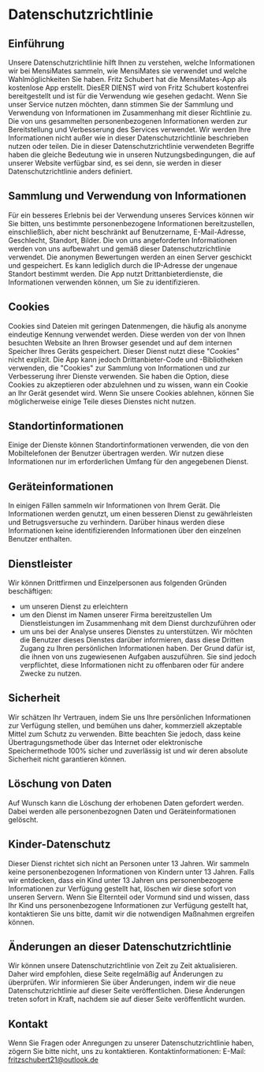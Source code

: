# Datenschutzrichtlinie
## Einführung
Unsere Datenschutzrichtlinie hilft Ihnen zu verstehen, welche Informationen wir bei MensiMates sammeln, wie MensiMates sie verwendet und welche Wahlmöglichkeiten Sie haben.
Fritz Schubert hat die MensiMates-App als kostenlose App erstellt. DiesER DIENST wird von Fritz Schubert kostenfrei bereitgestellt und ist für die Verwendung wie gesehen gedacht.
Wenn Sie unser Service nutzen möchten, dann stimmen Sie der Sammlung und Verwendung von Informationen im Zusammenhang mit dieser Richtlinie zu. Die von uns gesammelten personenbezogenen Informationen werden zur Bereitstellung und Verbesserung des Services verwendet. Wir werden Ihre Informationen nicht außer wie in dieser Datenschutzrichtlinie beschrieben nutzen oder teilen.
Die in dieser Datenschutzrichtlinie verwendeten Begriffe haben die gleiche Bedeutung wie in unseren Nutzungsbedingungen, die auf unserer Website verfügbar sind, es sei denn, sie werden in dieser Datenschutzrichtlinie anders definiert.

## Sammlung und Verwendung von Informationen
Für ein besseres Erlebnis bei der Verwendung unseres Services können wir Sie bitten, uns bestimmte personenbezogene Informationen bereitzustellen, einschließlich, aber nicht beschränkt auf Benutzername, E-Mail-Adresse, Geschlecht, Standort, Bilder. Die von uns angeforderten Informationen werden von uns aufbewahrt und gemäß dieser Datenschutzrichtlinie verwendet.
Die anonymen Bewertungen werden an einen Server geschickt und gespeichert. Es kann lediglich durch die IP-Adresse der ungenaue Standort bestimmt werden.
Die App nutzt Drittanbieterdienste, die Informationen verwenden können, um Sie zu identifizieren.

## Cookies
Cookies sind Dateien mit geringen Datenmengen, die häufig als anonyme eindeutige Kennung verwendet werden. Diese werden von der von Ihnen besuchten Website an Ihren Browser gesendet und auf dem internen Speicher Ihres Geräts gespeichert.
Dieser Dienst nutzt diese "Cookies" nicht explizit. Die App kann jedoch Drittanbieter-Code und -Bibliotheken verwenden, die "Cookies" zur Sammlung von Informationen und zur Verbesserung ihrer Dienste verwenden. Sie haben die Option, diese Cookies zu akzeptieren oder abzulehnen und zu wissen, wann ein Cookie an Ihr Gerät gesendet wird. Wenn Sie unsere Cookies ablehnen, können Sie möglicherweise einige Teile dieses Dienstes nicht nutzen.

## Standortinformationen
Einige der Dienste können Standortinformationen verwenden, die von den Mobiltelefonen der Benutzer übertragen werden. Wir nutzen diese Informationen nur im erforderlichen Umfang für den angegebenen Dienst.

## Geräteinformationen
In einigen Fällen sammeln wir Informationen von Ihrem Gerät. Die Informationen werden genutzt, um einen besseren Dienst zu gewährleisten und Betrugsversuche zu verhindern. Darüber hinaus werden diese Informationen keine identifizierenden Informationen über den einzelnen Benutzer enthalten.

## Dienstleister
Wir können Drittfirmen und Einzelpersonen aus folgenden Gründen beschäftigen:
- um unseren Dienst zu erleichtern
- um den Dienst im Namen unserer Firma bereitzustellen
Um Dienstleistungen im Zusammenhang mit dem Dienst durchzuführen
oder
- um uns bei der Analyse unseres Dienstes zu unterstützen.
Wir möchten die Benutzer dieses Dienstes darüber informieren, dass diese Dritten Zugang zu Ihren persönlichen Informationen haben. Der Grund dafür ist, die ihnen von uns zugewiesenen Aufgaben auszuführen. Sie sind jedoch verpflichtet, diese Informationen nicht zu offenbaren oder für andere Zwecke zu nutzen.

## Sicherheit
Wir schätzen Ihr Vertrauen, indem Sie uns Ihre persönlichen Informationen zur Verfügung stellen, und bemühen uns daher, kommerziell akzeptable Mittel zum Schutz zu verwenden. Bitte beachten Sie jedoch, dass keine Übertragungsmethode über das Internet oder elektronische Speichermethode 100% sicher und zuverlässig ist und wir deren absolute Sicherheit nicht garantieren können.

## Löschung von Daten
Auf Wunsch kann die Löschung der erhobenen Daten gefordert werden. Dabei werden alle personenbezognen Daten und Geräteinformationen gelöscht.

## Kinder-Datenschutz
Dieser Dienst richtet sich nicht an Personen unter 13 Jahren. Wir sammeln keine personenbezogenen Informationen von Kindern unter 13 Jahren. Falls wir entdecken, dass ein Kind unter 13 Jahren uns personenbezogene Informationen zur Verfügung gestellt hat, löschen wir diese sofort von unseren Servern. Wenn Sie Elternteil oder Vormund sind und wissen, dass Ihr Kind uns personenbezogene Informationen zur Verfügung gestellt hat, kontaktieren Sie uns bitte, damit wir die notwendigen Maßnahmen ergreifen können.

## Änderungen an dieser Datenschutzrichtlinie
Wir können unsere Datenschutzrichtlinie von Zeit zu Zeit aktualisieren. Daher wird empfohlen, diese Seite regelmäßig auf Änderungen zu überprüfen. Wir informieren Sie über Änderungen, indem wir die neue Datenschutzrichtlinie auf dieser Seite veröffentlichen. Diese Änderungen treten sofort in Kraft, nachdem sie auf dieser Seite veröffentlicht wurden.

## Kontakt
Wenn Sie Fragen oder Anregungen zu unserer Datenschutzrichtlinie haben, zögern Sie bitte nicht, uns zu kontaktieren.
Kontaktinformationen:
E-Mail: fritzschubert21@outlook.de
